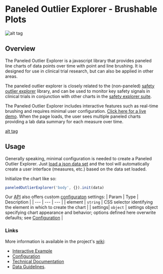 # Paneled Outlier Explorer - Brushable Plots

![alt tag](https://user-images.githubusercontent.com/31038805/30431689-649b02c6-992d-11e7-8497-b4091829652b.gif)

## Overview 

The Paneled Outlier Explorer is a javascript library that provides paneled line charts of data points over time with point and line brushing. It is designed for use in clinical trial research, but can also be applied in other areas. 

The paneled outlier explorer is closely related to the (non-paneled) [safety outlier explorer](https://github.com/RhoInc/safety-outlier-explorer) library, and can be used to monitor key safety signals in clinical trials in conjunction with other charts in the [safety explorer suite](https://github.com/RhoInc/safety-explorer-suite). 

The Paneled Outlier Explorer includes interactive features such as real-time brushing and requires minimal user configuration.
[Click here for a live demo](https://rhoinc.github.io/viz-library/examples/0019-paneled-outlier-explorer/example.html). When the page loads, the user sees multiple paneled charts providing a lab data summary for each measure over time.

[alt tag](https://user-images.githubusercontent.com/31038805/30434209-a96d443e-9934-11e7-95a9-d2525491bad7.gif)


## Usage

Generally speaking, minimal configuration is needed to create a Paneled Outlier Explorer. Just [load a json data set](https://github.com/RhoInc/paneled-outlier-explorer/wiki/Data-Guidelines) and the tool will automatically create a user interface (measures, etc.) based on the data set loaded. 

Initialize the chart like so: 
```javascript
paneledOutlierExplorer('body', {}).init(data)
```

Our [API](https://github.com/RhoInc/paneled-outlier-explorer/wiki/API) also offers custom [configuraton](https://github.com/RhoInc/paneled-outlier-explorer/wiki/Configuration) settings: 
| Param | Type | Description |
| --- | --- | --- |
| element | `string` | CSS selector identifying the element in which to create the chart |
| settings| `object` | settings object specifying chart appearance and behavior; options defined here overwrite defaults; see [Configuration](Configuration) |


### Links 

More information is available in the project's [wiki](https://github.com/RhoInc/paneled-outlier-explorer/wiki/): 

- [Interactive Example](https://rhoinc.github.io/viz-library/examples/0019-paneled-outlier-explorer/example.html)
- [Configuration](https://github.com/RhoInc/paneled-outlier-explorer/wiki/Configuration) 
- [Technical Documentation](https://github.com/RhoInc/paneled-outlier-explorer/wiki/Technical-Documentation) 
- [Data Guidelines](https://github.com/RhoInc/paneled-outlier-explorer/wiki/Data-Guidelines). 
